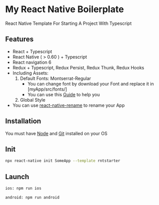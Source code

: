 # My React Native Boilerplate

React Native Template For Starting A Project With Typescript

## Features

- React + Typescript
- React Native ( > 0.60 ) + Typescript
- React navigation 6
- Redux + Typescript, Redux Persist, Redux Thunk, Redux Hooks
- Including Assets:
    1. Default Fonts: Montserrat-Regular
          - You can change font by download your Font and replace it in [myApp/src/fonts/]
          - You can use this [Guide](https://mehrankhandev.medium.com/ultimate-guide-to-use-custom-fonts-in-react-native-77fcdf859cf4) to help you
    2. Global Style
- You can use [react-native-rename](https://github.com/junedomingo/react-native-rename) to rename your App

## Installation

You must have [Node](https://nodejs.org/en/) and [Git](https://git-scm.com/) installed on your OS

## Init

```bash
npx react-native init SomeApp --template rntstarter
```

## Launch

```bash
ios: npm run ios
```

```bash
android: npm run android
```
